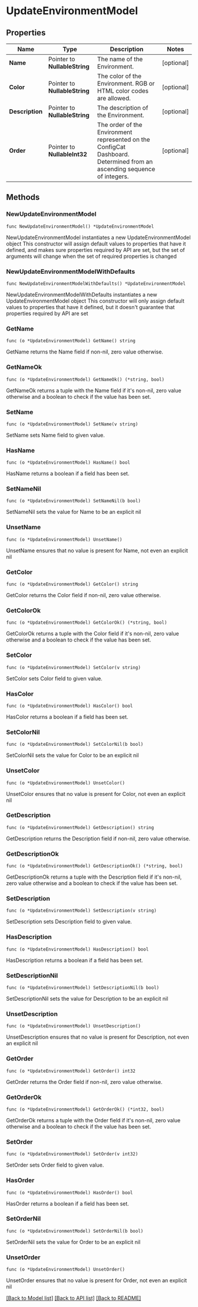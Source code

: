 # UpdateEnvironmentModel

## Properties

Name | Type | Description | Notes
------------ | ------------- | ------------- | -------------
**Name** | Pointer to **NullableString** | The name of the Environment. | [optional] 
**Color** | Pointer to **NullableString** | The color of the Environment. RGB or HTML color codes are allowed. | [optional] 
**Description** | Pointer to **NullableString** | The description of the Environment. | [optional] 
**Order** | Pointer to **NullableInt32** | The order of the Environment represented on the ConfigCat Dashboard.  Determined from an ascending sequence of integers. | [optional] 

## Methods

### NewUpdateEnvironmentModel

`func NewUpdateEnvironmentModel() *UpdateEnvironmentModel`

NewUpdateEnvironmentModel instantiates a new UpdateEnvironmentModel object
This constructor will assign default values to properties that have it defined,
and makes sure properties required by API are set, but the set of arguments
will change when the set of required properties is changed

### NewUpdateEnvironmentModelWithDefaults

`func NewUpdateEnvironmentModelWithDefaults() *UpdateEnvironmentModel`

NewUpdateEnvironmentModelWithDefaults instantiates a new UpdateEnvironmentModel object
This constructor will only assign default values to properties that have it defined,
but it doesn't guarantee that properties required by API are set

### GetName

`func (o *UpdateEnvironmentModel) GetName() string`

GetName returns the Name field if non-nil, zero value otherwise.

### GetNameOk

`func (o *UpdateEnvironmentModel) GetNameOk() (*string, bool)`

GetNameOk returns a tuple with the Name field if it's non-nil, zero value otherwise
and a boolean to check if the value has been set.

### SetName

`func (o *UpdateEnvironmentModel) SetName(v string)`

SetName sets Name field to given value.

### HasName

`func (o *UpdateEnvironmentModel) HasName() bool`

HasName returns a boolean if a field has been set.

### SetNameNil

`func (o *UpdateEnvironmentModel) SetNameNil(b bool)`

 SetNameNil sets the value for Name to be an explicit nil

### UnsetName
`func (o *UpdateEnvironmentModel) UnsetName()`

UnsetName ensures that no value is present for Name, not even an explicit nil
### GetColor

`func (o *UpdateEnvironmentModel) GetColor() string`

GetColor returns the Color field if non-nil, zero value otherwise.

### GetColorOk

`func (o *UpdateEnvironmentModel) GetColorOk() (*string, bool)`

GetColorOk returns a tuple with the Color field if it's non-nil, zero value otherwise
and a boolean to check if the value has been set.

### SetColor

`func (o *UpdateEnvironmentModel) SetColor(v string)`

SetColor sets Color field to given value.

### HasColor

`func (o *UpdateEnvironmentModel) HasColor() bool`

HasColor returns a boolean if a field has been set.

### SetColorNil

`func (o *UpdateEnvironmentModel) SetColorNil(b bool)`

 SetColorNil sets the value for Color to be an explicit nil

### UnsetColor
`func (o *UpdateEnvironmentModel) UnsetColor()`

UnsetColor ensures that no value is present for Color, not even an explicit nil
### GetDescription

`func (o *UpdateEnvironmentModel) GetDescription() string`

GetDescription returns the Description field if non-nil, zero value otherwise.

### GetDescriptionOk

`func (o *UpdateEnvironmentModel) GetDescriptionOk() (*string, bool)`

GetDescriptionOk returns a tuple with the Description field if it's non-nil, zero value otherwise
and a boolean to check if the value has been set.

### SetDescription

`func (o *UpdateEnvironmentModel) SetDescription(v string)`

SetDescription sets Description field to given value.

### HasDescription

`func (o *UpdateEnvironmentModel) HasDescription() bool`

HasDescription returns a boolean if a field has been set.

### SetDescriptionNil

`func (o *UpdateEnvironmentModel) SetDescriptionNil(b bool)`

 SetDescriptionNil sets the value for Description to be an explicit nil

### UnsetDescription
`func (o *UpdateEnvironmentModel) UnsetDescription()`

UnsetDescription ensures that no value is present for Description, not even an explicit nil
### GetOrder

`func (o *UpdateEnvironmentModel) GetOrder() int32`

GetOrder returns the Order field if non-nil, zero value otherwise.

### GetOrderOk

`func (o *UpdateEnvironmentModel) GetOrderOk() (*int32, bool)`

GetOrderOk returns a tuple with the Order field if it's non-nil, zero value otherwise
and a boolean to check if the value has been set.

### SetOrder

`func (o *UpdateEnvironmentModel) SetOrder(v int32)`

SetOrder sets Order field to given value.

### HasOrder

`func (o *UpdateEnvironmentModel) HasOrder() bool`

HasOrder returns a boolean if a field has been set.

### SetOrderNil

`func (o *UpdateEnvironmentModel) SetOrderNil(b bool)`

 SetOrderNil sets the value for Order to be an explicit nil

### UnsetOrder
`func (o *UpdateEnvironmentModel) UnsetOrder()`

UnsetOrder ensures that no value is present for Order, not even an explicit nil

[[Back to Model list]](../README.md#documentation-for-models) [[Back to API list]](../README.md#documentation-for-api-endpoints) [[Back to README]](../README.md)


